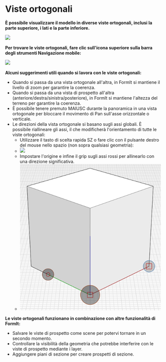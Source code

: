 # Viste ortogonali

**È possibile visualizzare il modello in diverse viste ortogonali, inclusi la parte superiore, i lati e la parte inferiore.**

![](../.gitbook/assets/infotainment\_2016\_product\_02.png)

**Per trovare le viste ortogonali, fare clic sull'icona superiore sulla barra degli strumenti Navigazione mobile:**

![](<../.gitbook/assets/floating-nav\_flyout (1) (1).PNG>)

**Alcuni suggerimenti utili quando si lavora con le viste ortogonali:**

* Quando si passa da una vista ortogonale all'altra, in FormIt si mantiene il livello di zoom per garantire la coerenza.
* Quando si passa da una vista di prospetto all'altra (anteriore/destra/sinistra/posteriore), in FormIt si mantiene l'altezza del terreno per garantire la coerenza.
* È possibile tenere premuto MAIUSC durante la panoramica in una vista ortogonale per bloccare il movimento di Pan sull'asse orizzontale o verticale.
* Le direzioni della vista ortogonale si basano sugli assi globali. È possibile riallineare gli assi, il che modificherà l'orientamento di tutte le viste ortogonali:
   * Utilizzare il tasto di scelta rapida SZ o fare clic con il pulsante destro del mouse nello spazio (non sopra qualsiasi geometria):
   * ![](../.gitbook/assets/set-axes\_context.PNG)
   * Impostare l'origine e infine il grip sugli assi rossi per allinearlo con una direzione significativa.
   * ![](../.gitbook/assets/set-axes.PNG)

**Le viste ortogonali funzionano in combinazione con altre funzionalità di FormIt:**

* Salvare le viste di prospetto come scene per potervi tornare in un secondo momento.
* Controllare la visibilità della geometria che potrebbe interferire con le viste di prospetto mediante i layer.
* Aggiungere piani di sezione per creare prospetti di sezione.

